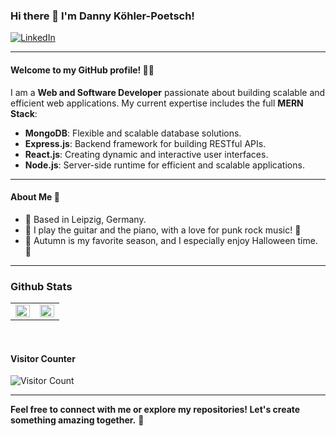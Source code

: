 ### Hi there 👋 I'm Danny Köhler-Poetsch!


<a href="https://linkedin.com/in/danny-k%C3%B6hler-poetsch-6738332a5" target="_blank">
  <img src="https://img.shields.io/badge/LinkedIn-%231E77B5.svg?&style=for-the-badge&logo=linkedin&logoColor=white" alt="LinkedIn" />
</a>

---

#### Welcome to my GitHub profile! 👨‍💻

I am a **Web and Software Developer** passionate about building scalable and efficient web applications. My current expertise includes the full **MERN Stack**:

- **MongoDB**: Flexible and scalable database solutions.
- **Express.js**: Backend framework for building RESTful APIs.
- **React.js**: Creating dynamic and interactive user interfaces.
- **Node.js**: Server-side runtime for efficient and scalable applications.

---

#### About Me 🌟

- 📍 Based in Leipzig, Germany.
- 🎸 I play the guitar and the piano, with a love for punk rock music! 🤘
- 🍂 Autumn is my favorite season, and I especially enjoy Halloween time. 🎃

---

### Github Stats  
<table><tr><td valign="top" width="50%">

<img src="https://github-readme-stats.vercel.app/api?username=dannykoehlerpoetsch&show_icons=true&count_private=true&hide_border=true" align="left" style="width: 100%" />

</td><td valign="top" width="50%">

<img src="https://github-readme-stats.vercel.app/api/top-langs/?username=dannykoehlerpoetsch&hide_border=true&layout=compact&langs_count=6" align="left" style="width: 100%" />

</td></tr></table>  

<br/>  

#### Visitor Counter

![Visitor Count](https://komarev.com/ghpvc/?username=danny-kp&style=for-the-badge&color=blue)

---

**Feel free to connect with me or explore my repositories! Let's create something amazing together.** 🚀


<!--
**dannykoehlerpoetsch/dannykoehlerpoetsch** is a ✨ _special_ ✨ repository because its `README.md` (this file) appears on your GitHub profile.

Here are some ideas to get you started:

- 🔭 I’m currently working on ...
- 🌱 I’m currently learning ...
- 👯 I’m looking to collaborate on ...
- 🤔 I’m looking for help with ...
- 💬 Ask me about ...
- 📫 How to reach me: ...
- 😄 Pronouns: ...
- ⚡ Fun fact: ...
-->
